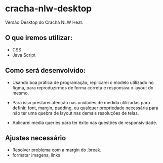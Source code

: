 # cracha-nlw-desktop
Versão Desktop do Crachá NLW Heat.

## O que iremos utilizar:
- CSS
- Java Script

## Como será desenvolvido:
- Usando boa prática de programação, replicarei o modelo utilizado no figma,
para reproduzirmos de forma correta e responsiva o layout do mesmo.

- Para isso prestarei atenção nas unidades de medida utilizadas para definir, font, margin, padding,
ou qualquer propriedade necessária para não ter uma quebra de layout nas demais resoluções de telas.

- Aplicarei media queries para ter êxito nas questões de responsividade.


## Ajustes necessário

- Resolver problema com a margin do .break.
- formatar imagens, links